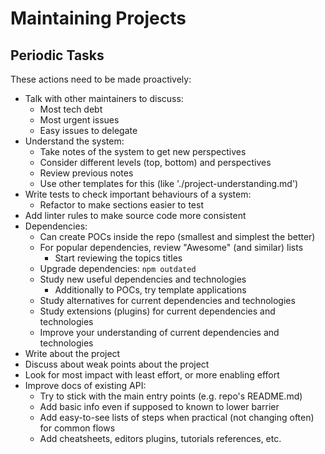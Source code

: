 # Maintaining Projects

## Periodic Tasks

These actions need to be made proactively:

- Talk with other maintainers to discuss:
    - Most tech debt
    - Most urgent issues
    - Easy issues to delegate
- Understand the system:
    - Take notes of the system to get new perspectives
    - Consider different levels (top, bottom) and perspectives
    - Review previous notes
    - Use other templates for this (like './project-understanding.md')
- Write tests to check important behaviours of a system:
    - Refactor to make sections easier to test
- Add linter rules to make source code more consistent
- Dependencies:
    - Can create POCs inside the repo (smallest and simplest the better)
    - For popular dependencies, review "Awesome" (and similar) lists
        - Start reviewing the topics titles
    - Upgrade dependencies: `npm outdated`
    - Study new useful dependencies and technologies
        - Additionally to POCs, try template applications
    - Study alternatives for current dependencies and technologies
    - Study extensions (plugins) for current dependencies and technologies
    - Improve your understanding of current dependencies and technologies
- Write about the project
- Discuss about weak points about the project
- Look for most impact with least effort, or more enabling effort
- Improve docs of existing API:
    - Try to stick with the main entry points (e.g. repo's README.md)
    - Add basic info even if supposed to known to lower barrier
    - Add easy-to-see lists of steps when practical (not changing often) for common flows
    - Add cheatsheets, editors plugins, tutorials references, etc.
